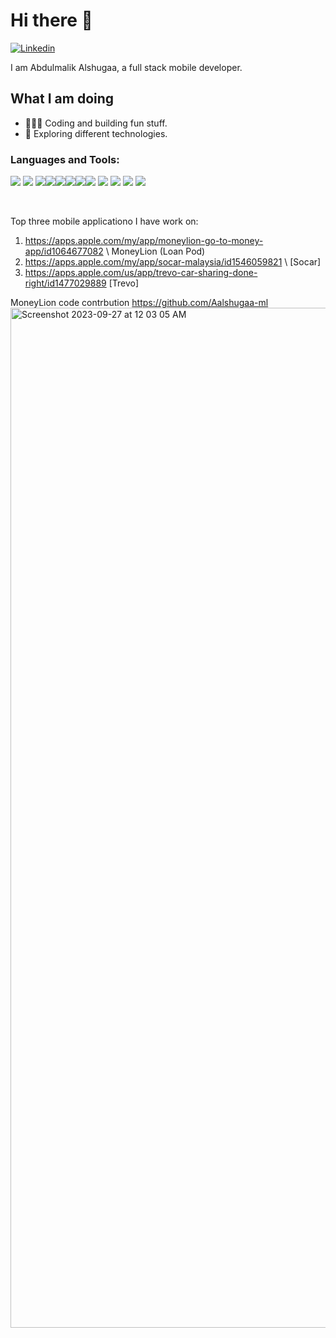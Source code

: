 # Hi there 👋
[![Linkedin](https://img.shields.io/badge/linkedin-%230077B5.svg?&style=for-the-badge&logo=linkedin&logoColor=white)](https://www.linkedin.com/in/abdulmalik-alshugaa/)

I am Abdulmalik Alshugaa, a full stack mobile developer.

## What I am doing

- 👨🏻‍💻 Coding and building fun stuff.
- 🌱 Exploring different technologies.


### Languages and Tools:

![](https://img.shields.io/badge/javascript%20-%23323330.svg?&style=for-the-badge&logo=javascript&logoColor=%23F7DF1E) ![](https://img.shields.io/badge/javascript%20-%23323330.svg?&style=for-the-badge&logo=javascript&logoColor=%23F7DF1E) ![](https://img.shields.io/badge/typescript%20-%23007ACC.svg?&style=for-the-badge&logo=typescript&logoColor=white)![](https://img.shields.io/badge/node.js%20-%2343853D.svg?&style=for-the-badge&logo=node.js&logoColor=white)![](https://img.shields.io/badge/express.js%20-%23404d59.svg?&style=for-the-badge&logo=express.js)![](https://img.shields.io/badge/docker%20-%230db7ed.svg?&style=for-the-badge&logo=docker&logoColor=white)![](https://img.shields.io/badge/git%20-%23F05033.svg?&style=for-the-badge&logo=git&logoColor=white)![](https://img.shields.io/badge/MongoDB-%234ea94b.svg?&style=for-the-badge&logo=mongodb&logoColor=white) ![](https://img.shields.io/badge/github%20actions%20-%232671E5.svg?&style=for-the-badge&logo=github%20actions&logoColor=white) ![](https://img.shields.io/badge/jest%20-%23FF2D20.svg?&style=for-the-badge&logo=jest&logoColor=white)  ![](https://img.shields.io/badge/figma%20-%23F24E1E.svg?&style=for-the-badge&logo=figma&logoColor=white) ![](https://github.com/AbdulmalekAlshugaa/AbdulmalekAlshugaa/assets/33663456/1a13c67c-67e8-4733-ba8b-63c03cfa96f5)

<br />

[instagram]: https://www.instagram.com/abdulmalik.js
[linkedin]: https://www.linkedin.com/in/shehab-sha-lan-a66b95125/

Top three mobile applicationo I have work on:
1. https://apps.apple.com/my/app/moneylion-go-to-money-app/id1064677082 \ MoneyLion (Loan Pod)
2. https://apps.apple.com/my/app/socar-malaysia/id1546059821 \ [Socar]
3. https://apps.apple.com/us/app/trevo-car-sharing-done-right/id1477029889 [Trevo]

MoneyLion code contrbution 
https://github.com/Aalshugaa-ml
<img width="1632" alt="Screenshot 2023-09-27 at 12 03 05 AM" src="https://github.com/AbdulmalekAlshugaa/AbdulmalekAlshugaa/assets/33663456/f26e16b5-62a3-44e8-b759-ec341fb4fc18">

